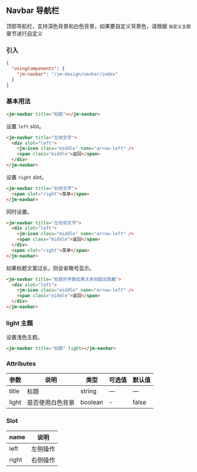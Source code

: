 ## Navbar 导航栏

顶部导航栏，支持深色背景和白色背景，如果要自定义背景色，请根据 `自定义主题` 章节进行自定义

### 引入

```json
{
  "usingComponents": {
    "jm-navbar": "/jm-design/navbar/index"
  }
}
```

### 基本用法

```html
<jm-navbar title="标题"></jm-navbar>
```

设置 `left` slot。

```html
<jm-navbar title="左侧文字">
  <div slot="left">
    <jm-icon class="middle" name="arrow-left" />
    <span class="middle">返回</span>
  </div>
</jm-navbar>
```

设置 `right` slot。

```html
<jm-navbar title="右侧文字">
  <span slot="right">菜单</span>
</jm-navbar>
```

同时设置。

```html
<jm-navbar title="左右侧文字">
  <div slot="left">
    <jm-icon class="middle" name="arrow-left" />
    <span class="middle">返回</span>
  </div>
  <span slot="right">菜单</span>
</jm-navbar>
```

如果标题文案过长，则会省略号显示。

```html
<jm-navbar title="标题的字数如果太多则超出隐藏">
  <div slot="left">
    <jm-icon class="middle" name="arrow-left" />
    <span class="middle">返回</span>
  </div>
</jm-navbar>
```

### light 主题

设置浅色主题。

```html
<jm-navbar title="标题" light></jm-navbar>
```

### Attributes
| 参数      | 说明                                 | 类型      | 可选值       | 默认值   |
|---------- |------------------------------------ |---------- |------------- |-------- |
|title      |	标题                                |	string    |	—           |	—       |
|light	    | 是否使用白色背景                      |	boolean    |	-         |	false |

### Slot
| name      | 说明       |
|------------- |----------- |
|left         | 左侧操作 |
|right        | 右侧操作 |
